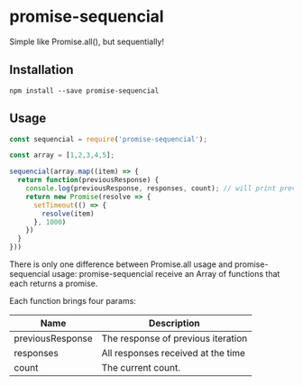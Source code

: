 # promise-sequencial
Simple like Promise.all(), but sequentially!


## Installation

```
npm install --save promise-sequencial
```
## Usage

```js
const sequencial = require('promise-sequencial');

const array = [1,2,3,4,5];

sequencial(array.map((item) => {
  return function(previousResponse) {
    console.log(previousResponse, responses, count); // will print previous response
    return new Promise(resolve => {
      setTimeout(() => {
        resolve(item)
      }, 1000)
    })
  }
}))
```

There is only one difference between Promise.all usage and promise-sequencial usage: promise-sequencial receive an Array of functions that each returns a promise.

Each function brings four params:

| Name              | Description                                                  |
| ----------------- | ------------------------------------------------------------ |
| previousResponse  | The response of previous iteration                           |
| responses         | All responses received at the time                           |
| count             | The current count.                                           |
